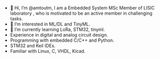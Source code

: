 - 👋 Hi, I’m @amtoutm, I am a Embedded System MSc Member of LISIC laboratory , who is motivated to be an active member in challenging tasks.  
- 👀 I’m interested in ML/DL and TinyML.  
- 🌱 I’m currently learning LoRa, STM32, tinyml.
- Experience in digital and analog circuit design.
- Programming with embedded C/C++ and Python.
- STM32 and Keil IDEs.
- Familiar with Linux, C, VHDL, Kicad.
<!---
amtoutm/amtoutm is a ✨ special ✨ repository because its `README.md` (this file) appears on your GitHub profile.
You can click the Preview link to take a look at your changes.
--->
